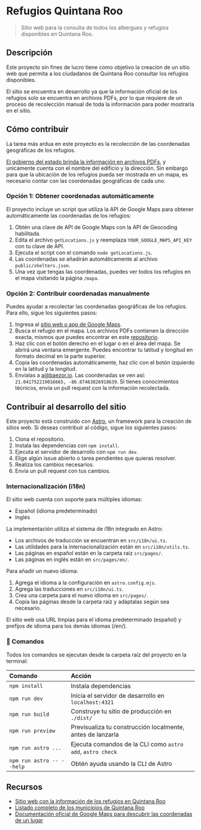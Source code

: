 # Refugios Quintana Roo

> Sitio web para la consulta de todos los albergues y refugios disponibles en Quintana Roo.

## Descripción

Este proyecto sin fines de lucro tiene como objetivo la creación de un sitio web que permita a los ciudadanos de Quintana Roo consultar los refugios disponibles.

El sitio se encuentra en desarrollo ya que la información oficial de los refugios solo se encuentra en archivos PDFs, por lo que requiere de un proceso de recolección manual de toda la información para poder mostrarla en el sitio.

## Cómo contribuir

La tarea más ardua en este proyecto es la recolección de las coordenadas geográficas de los refugios.

[El gobierno del estado brinda la información en archivos PDFs](https://qroo.gob.mx/coeproc/refugios/), y unicamente cuenta con el nombre del edificio y la dirección. Sin embargo para que la ubicación de los refugios pueda ser mostrada en un mapa, es necesario contar con las coordenadas geográficas de cada uno.

### Opción 1: Obtener coordenadas automáticamente

El proyecto incluye un script que utiliza la API de Google Maps para obtener automáticamente las coordenadas de los refugios:

1. Obtén una clave de API de Google Maps con la API de Geocoding habilitada.
2. Edita el archivo `getLocations.js` y reemplaza `YOUR_GOOGLE_MAPS_API_KEY` con tu clave de API.
3. Ejecuta el script con el comando `node getLocations.js`.
4. Las coordenadas se añadirán automáticamente al archivo `public/shelters.json`.
5. Una vez que tengas las coordenadas, puedes ver todos los refugios en el mapa visitando la página `/mapa`.

### Opción 2: Contribuir coordenadas manualmente

Puedes ayudar a recolectar las coordenadas geográficas de los refugios. Para ello, sigue los siguientes pasos:

1. Ingresa al [sitio web o app de Google Maps](https://www.google.com/maps).
2. Busca el refugio en el mapa. Los archivos PDFs contienen la dirección exacta, mismos que puedes encontrar en este [repositorio](https://github.com/baezor/refugios-qroo/tree/main/public/pdfs).
3. Haz clic con el botón derecho en el lugar o en el área del mapa. Se abrirá una ventana emergente. Puedes encontrar tu latitud y longitud en formato decimal en la parte superior.
4. Copia las coordenadas automáticamente, haz clic con el botón izquierdo en la latitud y la longitud.
5. Envíalas a [a@baezor.io](mailto:a@baezor.io). Las coordenadas se ven así: `21.041752219016665, -86.87463826918639`. Si tienes conocimientos técnicos, envía un pull request con la información recolectada.

## Contribuir al desarrollo del sitio

Este proyecto está construido con [Astro](https://astro.build/), un framework para la creación de sitios web. Si deseas contribuir al código, sigue los siguientes pasos:

1. Clona el repositorio.
2. Instala las dependencias con `npm install`.
3. Ejecuta el servidor de desarrollo con `npm run dev`.
4. Elige algún issue abierto o tarea pendientes que quieras resolver.
5. Realiza los cambios necesarios.
6. Envía un pull request con tus cambios.

### Internacionalización (i18n)

El sitio web cuenta con soporte para múltiples idiomas:

- Español (idioma predeterminado)
- Inglés

La implementación utiliza el sistema de i18n integrado en Astro:

- Los archivos de traducción se encuentran en `src/i18n/ui.ts`.
- Las utilidades para la internacionalización están en `src/i18n/utils.ts`.
- Las páginas en español están en la carpeta raíz `src/pages/`.
- Las páginas en inglés están en `src/pages/en/`.

Para añadir un nuevo idioma:

1. Agrega el idioma a la configuración en `astro.config.mjs`.
2. Agrega las traducciones en `src/i18n/ui.ts`.
3. Crea una carpeta para el nuevo idioma en `src/pages/`.
4. Copia las páginas desde la carpeta raíz y adáptalas según sea necesario.

El sitio web usa URL limpias para el idioma predeterminado (español) y prefijos de idioma para los demás idiomas (/en/).

### 🧞 Comandos

Todos los comandos se ejecutan desde la carpeta raíz del proyecto en la terminal:

| Comando                   | Acción                                                     |
| :------------------------ | :--------------------------------------------------------- |
| `npm install`             | Instala dependencias                                       |
| `npm run dev`             | Inicia el servidor de desarrollo en `localhost:4321`       |
| `npm run build`           | Construye tu sitio de producción en `./dist/`              |
| `npm run preview`         | Previsualiza tu construcción localmente, antes de lanzarla |
| `npm run astro ...`       | Ejecuta comandos de la CLI como `astro add`, `astro check` |
| `npm run astro -- --help` | Obtén ayuda usando la CLI de Astro                         |

## Recursos

- [Sitio web con la información de los refugios en Quintana Roo](https://qroo.gob.mx/coeproc/refugios/)
- [Listado completo de los municipios de Quintana Roo](https://es.wikipedia.org/wiki/Anexo:Municipios_de_Quintana_Roo)
- [Documentación oficial de Google Maps para descubrir las coordenadas de un lugar](https://support.google.com/maps/answer/18539?hl=es-MX&co=GENIE.Platform%3DDesktop&oco=1)
